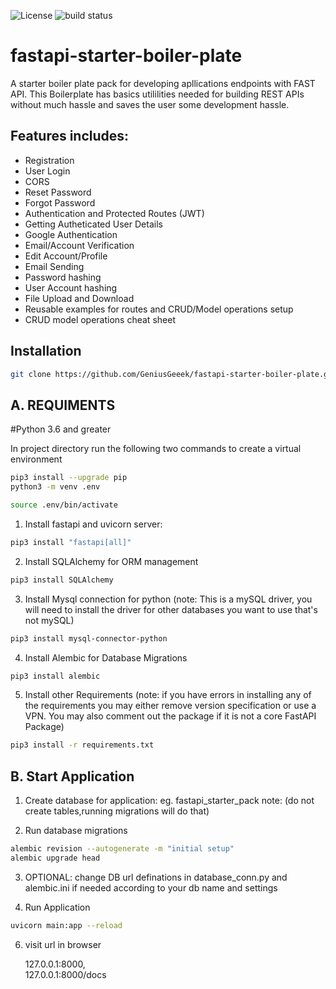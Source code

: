 ![License](https://img.shields.io/badge/license-MIT-green) <img src="https://img.shields.io/circleci/project/github/badges/shields/master" alt="build status">
# fastapi-starter-boiler-plate
A starter boiler plate pack for developing apllications endpoints with FAST API. 
This Boilerplate has basics utililities needed for building REST APIs without much hassle and saves the user some development hassle.

## Features includes:

- Registration
- User Login
- CORS
- Reset Password
- Forgot Password
- Authentication and Protected Routes (JWT)
- Getting Autheticated User Details
- Google Authentication
- Email/Account Verification
- Edit Account/Profile
- Email Sending
- Password hashing
- User Account hashing
- File Upload and Download
- Reusable examples for routes and CRUD/Model operations setup
- CRUD model operations cheat sheet
  
 

## Installation

```bash
git clone https://github.com/GeniusGeeek/fastapi-starter-boiler-plate.git
```

## A. REQUIMENTS
#Python 3.6 and greater



In project directory run the following two commands to create a virtual environment
```bash
pip3 install --upgrade pip 
python3 -m venv .env 
```
```bash
source .env/bin/activate
```

1. Install fastapi and uvicorn server:
```bash 
pip3 install "fastapi[all]"
```

2. Install SQLAlchemy for ORM management
```bash 
pip3 install SQLAlchemy
```
3.  Install Mysql connection for python (note: This is a mySQL driver, you will need to install the driver for other databases you want to use that's not mySQL) 
```bash 
pip3 install mysql-connector-python
```
4. Install Alembic for Database Migrations
```bash 
pip3 install alembic
```
5. Install other Requirements (note: if you have errors in installing any of the requirements you may either remove version specification or use a VPN. You may also comment out the package if it is not a core FastAPI Package)
```bash
pip3 install -r requirements.txt
```



## B. Start Application

1. Create database for application: eg. fastapi_starter_pack 
note: (do not create tables,running migrations will do that)

2. Run database migrations
```bash
alembic revision --autogenerate -m "initial setup"
alembic upgrade head
```

3. OPTIONAL: change DB url definations in database_conn.py and alembic.ini if needed according to your db name and settings


4. Run Application
```bash
uvicorn main:app --reload 
```

6. visit url in browser

      127.0.0.1:8000,  
      127.0.0.1:8000/docs
